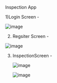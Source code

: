 Inspection App

1)Login Screen - 

![image](https://github.com/sachinsinghd11/Inspection-App/assets/149895653/a2ab2a7f-73fc-43e5-a8ec-91d841b7fc39)

2) Regsiter Screen -

  ![image](https://github.com/sachinsinghd11/Inspection-App/assets/149895653/434def3b-092a-45eb-b326-ff8df4551eb6)


3) InspectionScreen -

   ![image](https://github.com/sachinsinghd11/Inspection-App/assets/149895653/6582a0dd-4388-4b58-b372-7b9948f7f6b0)

   ![image](https://github.com/sachinsinghd11/Inspection-App/assets/149895653/417f678e-0007-4814-9bbb-d7dcbf09eb13)

   


   

